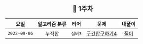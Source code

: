 
<div align="center">
  
  ## 📅 1주차

| 요일 | 알고리즘 분류 | 티어  | 문제| 내풀이 |
| :---: | :---: | :---: | :---: | :---:|
|`2022-09-06`| 누적합 | `실버3` | [구간합구하기4](https://www.acmicpc.net/problem/11659) | [풀이](https://github.com/jangwon3828/Algorithm_Competition-Study/blob/woohyeon/1%EC%A3%BC%EC%B0%A8/1%EC%A3%BC%EC%B0%A8_%EC%9A%B0%ED%98%84/%EA%B5%AC%EA%B0%84%20%ED%95%A9%20%EA%B5%AC%ED%95%98%EA%B8%B0%204.java) |

</div>
